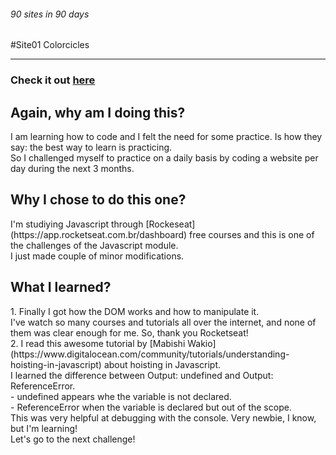 ###### 90 sites in 90 days 
#Site01 Colorcicles

__________________________________________________________________________________

### Check it out [here](http://www.yvesalazar.com/projects/90sites/site01_colorcicles/)

## Again, why am I doing this?
<p> I am learning how to code and I felt the need for some practice. Is how they say: the best way to learn is practicing. <br>
So I challenged myself to practice on a daily basis by coding a website per day during the next 3 months. </p>

## Why I chose to do this one?
<p>I'm studiying Javascript through [Rockeseat](https://app.rocketseat.com.br/dashboard) free courses and this is one of the challenges of the Javascript module. <br>
I just made couple of minor modifications.</p>

## What I learned?
<p> 1. Finally I got how the DOM works and how to manipulate it. <br>
I've watch so many courses and tutorials all over the internet, and none of them was clear enough for me. So, thank you Rocketseat! <br>
2. I read this awesome tutorial by [Mabishi Wakio](https://www.digitalocean.com/community/tutorials/understanding-hoisting-in-javascript) about hoisting in Javascript.<br>
I learned the difference between Output: undefined and Output: ReferenceError. <br>
- undefined appears whe the variable is not declared. <br>
- ReferenceError when the variable is declared but out of the scope. <br>
This was very helpful at debugging with the console. Very newbie, I know, but I'm learning! <br>
Let's go to the next challenge!</p>

